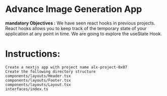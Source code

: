 # Advance Image Generation App
**mandatory
Objectives :** We have seen react hooks in previous projects. React hooks allows you to keep track of the temporary state of your application at any point in time. We are going to explore the useState Hook.

# Instructions:

    Create a nextjs app with project name alx-project-0x07
    Create the following directory structure
    components/layouts/Header.tsx
    components/layouts/Footer.tsx
    components/layouts/Layout.tsx
    interfaces/index.ts
